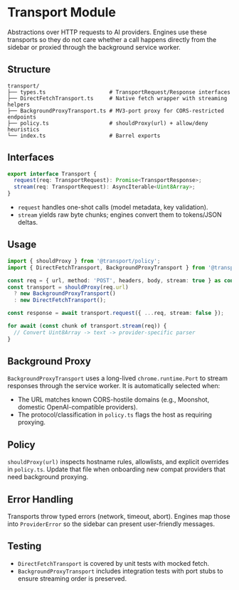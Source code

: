 # Transport Module

Abstractions over HTTP requests to AI providers. Engines use these transports so they do not care whether a call happens directly from the sidebar or proxied through the background service worker.

## Structure

```
transport/
├── types.ts                    # TransportRequest/Response interfaces
├── DirectFetchTransport.ts     # Native fetch wrapper with streaming helpers
├── BackgroundProxyTransport.ts # MV3-port proxy for CORS-restricted endpoints
├── policy.ts                   # shouldProxy(url) + allow/deny heuristics
└── index.ts                    # Barrel exports
```

## Interfaces

```ts
export interface Transport {
  request(req: TransportRequest): Promise<TransportResponse>;
  stream(req: TransportRequest): AsyncIterable<Uint8Array>;
}
```

- `request` handles one-shot calls (model metadata, key validation).
- `stream` yields raw byte chunks; engines convert them to tokens/JSON deltas.

## Usage

```ts
import { shouldProxy } from '@transport/policy';
import { DirectFetchTransport, BackgroundProxyTransport } from '@transport';

const req = { url, method: 'POST', headers, body, stream: true } as const;
const transport = shouldProxy(req.url)
  ? new BackgroundProxyTransport()
  : new DirectFetchTransport();

const response = await transport.request({ ...req, stream: false });

for await (const chunk of transport.stream(req)) {
  // Convert Uint8Array -> text -> provider-specific parser
}
```

## Background Proxy

`BackgroundProxyTransport` uses a long-lived `chrome.runtime.Port` to stream responses through the service worker. It is automatically selected when:

- The URL matches known CORS-hostile domains (e.g., Moonshot, domestic OpenAI-compatible providers).
- The protocol/classification in `policy.ts` flags the host as requiring proxying.

## Policy

`shouldProxy(url)` inspects hostname rules, allowlists, and explicit overrides in `policy.ts`. Update that file when onboarding new compat providers that need background proxying.

## Error Handling

Transports throw typed errors (network, timeout, abort). Engines map those into `ProviderError` so the sidebar can present user-friendly messages.

## Testing

- `DirectFetchTransport` is covered by unit tests with mocked fetch.
- `BackgroundProxyTransport` includes integration tests with port stubs to ensure streaming order is preserved.
